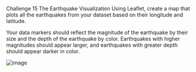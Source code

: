 
Challenge 15 
The Earthquake Visualization
Using Leaflet, create a map that plots all the earthquakes from your dataset based on their longitude and latitude.

Your data markers should reflect the magnitude of the earthquake by their size and the depth of the earthquake by color. Earthquakes with higher magnitudes should appear larger, and earthquakes with greater depth should appear darker in color.


![image](https://github.com/magdalenaolczakalvarez/Leaflet-challenge15/assets/145025544/ef28cf5c-5895-4200-bf0d-43c00a9e6e74)





